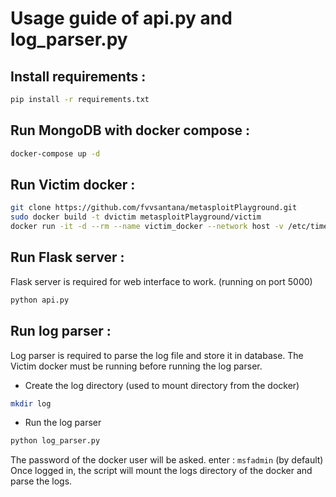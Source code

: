 <!-- Usage guide of api.py and log_parser.py -->
# Usage guide of api.py and log_parser.py

## Install requirements :
``` bash
pip install -r requirements.txt
```

## Run MongoDB with docker compose :
``` bash
docker-compose up -d
```

## Run Victim docker :
``` bash
git clone https://github.com/fvvsantana/metasploitPlayground.git
sudo docker build -t dvictim metasploitPlayground/victim
docker run -it -d --rm --name victim_docker --network host -v /etc/timezone:/etc/timezone:ro dvictim
```

## Run Flask server :
Flask server is required for web interface to work.
(running on port 5000)
``` bash
python api.py
```

## Run log parser :
Log parser is required to parse the log file and store it in database.
The Victim docker must be running before running the log parser.

- Create the log directory (used to mount directory from the docker)
``` bash
mkdir log
```
- Run the log parser
``` bash
python log_parser.py
```
The password of the docker user will be asked.
enter : `msfadmin` (by default)
Once logged in, the script will mount the logs directory of the docker and parse the logs.
